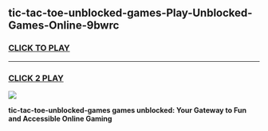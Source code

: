
## tic-tac-toe-unblocked-games-Play-Unblocked-Games-Online-9bwrc
<h3>
<a href="https://premium76.site?title=tic-tac-toe-unblocked-games&ref=24A">CLICK TO PLAY</a></h3>
<hr>

<h3>
<a href="https://premium76.site?title=tic-tac-toe-unblocked-games&ref=24A">CLICK 2 PLAY</a>
  
</h3>

<a href="https://premium76.site?title=tic-tac-toe-unblocked-games&ref=24A"><img src="https://clearcache.store/games.png"></a>


**tic-tac-toe-unblocked-games games unblocked: Your Gateway to Fun and Accessible Online Gaming**
